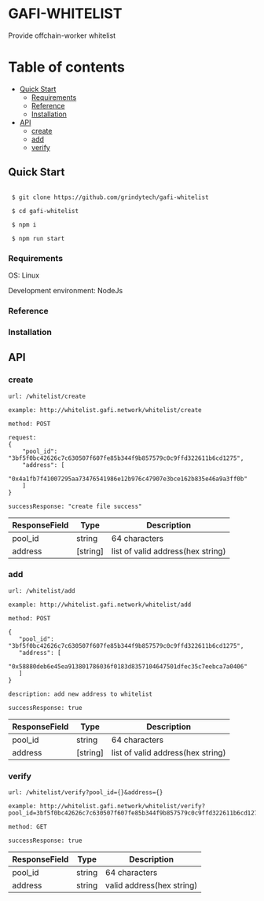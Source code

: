 # GAFI-WHITELIST

  Provide offchain-worker whitelist

# Table of contents

- [Quick Start](#quick-start)
  - [Requirements](#requirements)
  - [Reference](#reference)
  - [Installation](#installation)
- [API](#API)
  - [create](#create)
  - [add](#add)
  - [verify](#verify)

## Quick Start

 ```
 
  $ git clone https://github.com/grindytech/gafi-whitelist
  
  $ cd gafi-whitelist
  
  $ npm i
  
  $ npm run start
 
 ```

### Requirements

OS: Linux

Development environment: NodeJs


### Reference

### Installation

## API

### create

```
url: /whitelist/create

example: http://whitelist.gafi.network/whitelist/create

method: POST

request: 
{
    "pool_id": "3bf5f0bc42626c7c630507f607fe85b344f9b857579c0c9ffd322611b6cd1275",
    "address": [
        "0x4a1fb7f41007295aa73476541986e12b976c47907e3bce162b835e46a9a3ff0b"
    ]
}

successResponse: "create file success"
```

| ResponseField  | Type | Description |
| ------------- | ------------- | ------------- |
| pool_id | string  |  64 characters |
| address | [string]  |  list of valid address(hex string)|

### add

 ```
url: /whitelist/add

example: http://whitelist.gafi.network/whitelist/add

method: POST

{
    "pool_id": "3bf5f0bc42626c7c630507f607fe85b344f9b857579c0c9ffd322611b6cd1275",
    "address": [
        "0x58880deb6e45ea913801786036f0183d8357104647501dfec35c7eebca7a0406"
    ]
}

description: add new address to whitelist

successResponse: true

```
| ResponseField  | Type | Description |
| ------------- | ------------- | ------------- |
| pool_id | string  |  64 characters |
| address | [string]  |  list of valid address(hex string)|


### verify

 ```
url: /whitelist/verify?pool_id={}&address={}

example: http://whitelist.gafi.network/whitelist/verify?pool_id=3bf5f0bc42626c7c630507f607fe85b344f9b857579c0c9ffd322611b6cd1275&address=0x4a1fb7f41007295aa73476541986e12b976c47907e3bce162b835e46a9a3ff0b

method: GET

successResponse: true
```
| ResponseField  | Type | Description |
| ------------- | ------------- | ------------- |
| pool_id | string  |  64 characters |
| address | string  |  valid address(hex string)|

